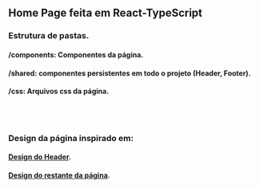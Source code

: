 ## Home Page feita em React-TypeScript

### Estrutura de pastas.
#### /components: Componentes da página.
#### /shared: componentes persistentes em todo o projeto (Header, Footer).
#### /css: Arquivos css da página.

<br>
<br>

### Design da página inspirado em:
#### [Design do Header](https://st.depositphotos.com/31890994/54265/v/1600/depositphotos_542651132-stock-illustration-design-website-desktop-mobile-wireframe.jpg).

#### [Design do restante da página](https://st4.depositphotos.com/31890994/40780/v/1600/depositphotos_407805796-stock-illustration-website-landing-page-design-business.jpg).

